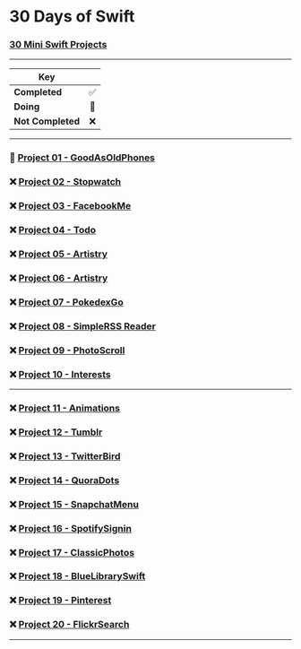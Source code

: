 # 30 Days of Swift
### [30 Mini Swift Projects](https://github.com/soapyigu/Swift-30-Projects)


---

| Key               |                       |
| ----------------- |:---------------------:|
| __Completed__     |  :white_check_mark:   |
| __Doing__         |  :large_blue_circle:  |
| __Not Completed__ | :x:                   |

---


### :large_blue_circle: [Project 01 - GoodAsOldPhones](https://github.com/soapyigu/Swift-30-Projects/tree/master/Project%2001%20-%20GoodAsOldPhones)

### :x: [Project 02 - Stopwatch](https://github.com/soapyigu/Swift-30-Projects/tree/master/Project%2002%20-%20Stopwatch)

### :x: [Project 03 - FacebookMe](https://github.com/soapyigu/Swift-30-Projects/tree/master/Project%2003%20-%20FacebookMe)

### :x: [Project 04 - Todo](https://github.com/soapyigu/Swift-30-Projects/tree/master/Project%2003%20-%20FacebookMe)

### :x: [Project 05 - Artistry](https://github.com/soapyigu/Swift-30-Projects/tree/master/Project%2003%20-%20FacebookMe)

### :x: [Project 06 - Artistry](https://github.com/soapyigu/Swift-30-Projects/tree/master/Project%2003%20-%20FacebookMe)

### :x: [Project 07 - PokedexGo](https://github.com/soapyigu/Swift-30-Projects/tree/master/Project%2007%20-%20PokedexGo)

### :x: [Project 08 - SimpleRSS Reader](https://github.com/soapyigu/Swift-30-Projects/tree/master/Project%2008%20-%20SimpleRSSReader)

### :x: [Project 09 - PhotoScroll](https://github.com/soapyigu/Swift-30-Projects/tree/master/Project%2009%20-%20PhotoScroll) 

### :x: [Project 10 - Interests](https://github.com/soapyigu/Swift-30-Projects/tree/master/Project%2010%20-%20Interests)

---

### :x: [Project 11 - Animations](https://github.com/soapyigu/Swift-30-Projects/tree/master/Project%2011%20-%20Animations)

### :x: [Project 12 - Tumblr](https://github.com/soapyigu/Swift-30-Projects/tree/master/Project%2012%20-%20Tumblr)

### :x: [Project 13 - TwitterBird](https://github.com/soapyigu/Swift-30-Projects/tree/master/Project%2013%20-%20TwitterBird)

### :x: [Project 14 - QuoraDots](https://github.com/soapyigu/Swift-30-Projects/tree/master/Project%2014%20-%20QuoraDots)

### :x: [Project 15 - SnapchatMenu](https://github.com/soapyigu/Swift-30-Projects/tree/master/Project%2015%20-%20SnapchatMenu)

### :x: [Project 16 - SpotifySignin](https://github.com/soapyigu/Swift-30-Projects/tree/master/Project%2016%20-%20SpotifySignIn) 

### :x: [Project 17 - ClassicPhotos](https://github.com/soapyigu/Swift-30-Projects/tree/master/Project%2017%20-%20ClassicPhotos) 

### :x: [Project 18 - BlueLibrarySwift](https://github.com/soapyigu/Swift-30-Projects/tree/master/Project%2018%20-%20BlueLibrarySwift)

### :x: [Project 19 - Pinterest](https://github.com/soapyigu/Swift-30-Projects/tree/master/Project%2019%20-%20Pinterest)

### :x: [Project 20 - FlickrSearch](https://github.com/soapyigu/Swift-30-Projects/tree/master/Project%2020%20-%20FlickrSearch)

---

